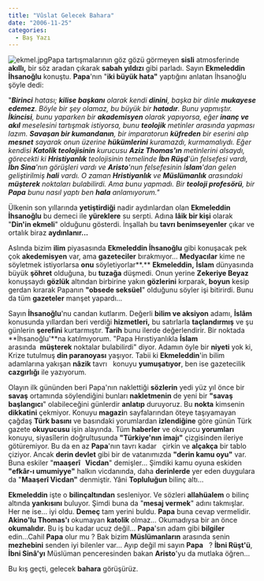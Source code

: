 ```yaml
---
title: "Vûslat Gelecek Bahara"
date: "2006-11-25"
categories: 
  - Baş Yazı
---
```


![ekmel.jpg](/uploads/2006/11/ekmel.jpg)Papa tartışmalarının göz gözü görmeyen **sisli** atmosferinde **akıllı,** bir söz aradan çıkarak **sabah yıldızı** gibi parladı. Sayın **Ekmeleddin İhsanoğlu** konuştu. **Papa**'nın "**iki büyük hata"** yaptığını anlatan İhsanoğlu şöyle dedi:

"_**Birinci** hatası; **kilise başkanı** olarak kendi **dinini**, başka bir dinle **mukayese edemez**. Böyle bir şey olamaz, bu büyük bir **hatadır**. Bunu yapmıştır. **İkincisi**, bunu yaparken bir **akademisyen** olarak yapıyorsa, eğer **inanç ve akıl** meselesini tartışmak istiyorsa, bunu **teolojik** metinler arasında yapması lazım. **Savaşan bir kumandanın**, bir imparatorun **küfreden** bir eserini alıp **mesnet** sayarak onun üzerine **hükümlerini** kuramazdı, kurmamalıydı. Eğer kendisi **Katolik teolojisinin** kurucusu **Aziz Thomas'ın** metinlerini alsaydı, görecekti ki **Hristiyanlık** teolojisinin temelinde **İbn Rüşd**'ün felsefesi vardı, **İbn Sina**'nın görüşleri vardı ve **Aristo**'nun felsefesinin İ**slam**'dan gelen geliştirilmiş **hali** vardı. O zaman **Hristiyanlık** ve **Müslümanlık** arasındaki **müşterek** noktaları bulabilirdi. Ama bunu yapmadı. Bir **teoloji profesörü**, bir **Papa** bunu nasıl yaptı ben **hala** anlamıyorum."_

Ülkenin son yıllarında **yetiştirdiği** nadir aydınlardan olan **Ekmeleddin İhsanoğlu** bu demeci ile **yüreklere** su serpti. Adına **lâik bir kişi** olarak "**Din'in ekmeli**" olduğunu gösterdi. İnşallah bu **tavrı benimseyenler** çıkar ve ortalık biraz **aydınlanır...**

Aslında bizim **ilim** piyasasında **Ekmeleddin İhsanoğlu** gibi konuşacak pek çok **akedemisyen** var, ama **gazeteciler** bırakmıyor... **Medyacılar** kime ne söyletmek istiyorlarsa **onu** söyletiyorlar**.** **Ekmeleddin,** **İslam** dünyasında büyük **şöhret** olduğuna, bu **tuzağa** düşmedi. Onun yerine **Zekeriye Beyaz** konuşsaydı **gözlük** altından birbirine yakın **gözlerini** kırparak, **boyun** kesip gerdan kırarak Papanın **"obsede seksüel**" olduğunu söyler işi bitirirdi. Bunu da tüm **gazeteler** manşet yapardı...

Sayın **İhsanoğlu**'nu candan kutlarım. Değerli **bilim ve aksiyon** adamı, **İslâm** konusunda yıllardan beri verdiği **hizmetleri,** bu satırlarla **taçlandırmış** ve şu günlerin **şerefini** kurtarmıştır. **Tarih** bunu ilerde değerlendirir. Bir noktada **İhsanoğlu'**na katılmıyorum. "Papa Hırıstiyanlıkla **İslam** arasında  **müşterek** noktalar bulabilirdi" diyor. Adamın öyle bir **niyeti** yok ki,   Krize tutulmuş **din paranoyası** yaşıyor. Tabii ki **Ekmeleddin**'in bilim adamlarına yakışan **nâzik** tavrı   konuyu **yumuşatıyor**, ben ise gazetecilik **cazgırlığı** ile yazıyorum.

Olayın ilk gününden beri Papa'nın naklettiği **sözlerin** yedi yüz yıl önce bir **savaş** ortamında söylendiğini bunları **nakletmenin** de yeni bir **"savaş başlangıcı**" olabileceğini günlerdir **anlatıp** duruyoruz. Bu **nokta** kimsenin **dikkatini** çekmiyor. Konuyu **magazi**n sayfalarından öteye taşıyamayan çağdaş **Türk basını** ve basındaki yorumlardan **izlendiğine** göre günün Türk gazete **okuyucusu** işin alayında. Tüm **haberler** ve okuyucu **yorumları** konuyu, siyasîlerin doğrultusunda **"Türkiye'nın imajı"** çizgisinden ileriye götüremiyor. Bu da en az **Papa**'nın tavrı kadar   çirkin ve **alçakça** bir tablo çiziyor. Ancak **derin devlet** gibi bir de vatanımızda **"derin kamu oyu"** var. Buna eskiler "**maaşerî   Vicdan**" demişler... Şimdiki kamu oyuna eskiden **"efkâr-ı umumiyye"** halkın vicdanında, daha **derinlerde** yer eden duygulara da "**Maaşerî Vicdan"** denmiştir. Yâni **Topluluğun** bilinç altı...

**Ekmeleddin** işte o **bilinçaltından** sesleniyor. Ve sözleri **allahüalem** o bilinç altında **yankısını** buluyor. Şimdi buna da "**mesaj vermek**" adını takmışlar. Her ne ise... iyi oldu. **Demeç** tam yerini buldu. **Papa** buna cevap vermelidir. **Akino'lu Thomas'ı** okumayan **katolik** olmaz... Okumadıysa bir an önce **okumalıdır.** Bu iş bu kadar ucuz değil... **Papa**'sın adam gibi **bilgiler** edin...Cahil **Papa** olur mu ? Bak bizim **Müslümanların** arasında senin **mezhebini** senden iyi bilenler var... Ayıp değil mi sayın **Papa**   ? **İbni Rüşt'ü**, **İbni Sinâ'yı** Müslüman penceresinden bakan **Aristo**'yu da mutlaka öğren...

Bu kış geçti, gelecek **bahara** görüşürüz.
